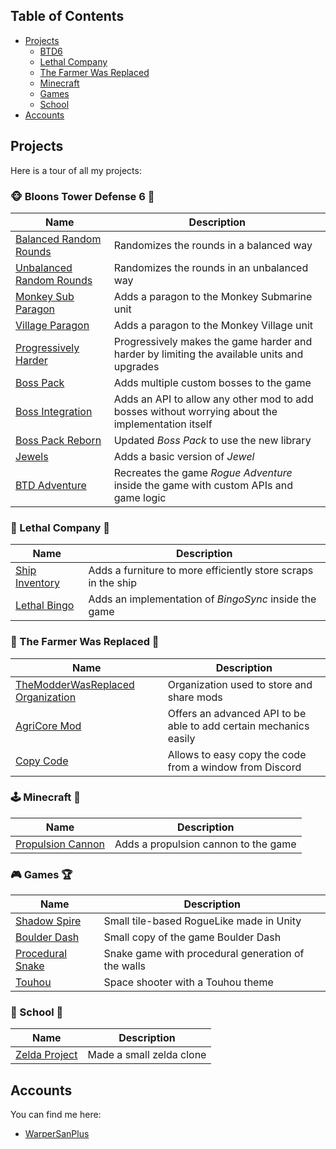 ## Table of Contents
- [Projects](#projects)
  - [BTD6](#monkey_face-bloons-tower-defense-6-balloon)
  - [Lethal Company](#ship-lethal-company-money_with_wings) 
  - [The Farmer Was Replaced](#herb-the-farmer-was-replaced-satellite)
  - [Minecraft](#joystick-minecraft-game_dice)
  - [Games](#video-game-games-trophy)
  - [School](#school-school-paperclip)
- [Accounts](#accounts)

## Projects
Here is a tour of all my projects:

### :monkey_face: Bloons Tower Defense 6 :balloon:

|Name|Description|
|----|-----------|
|[Balanced Random Rounds](https://github.com/WarperSan/BTD6-Mods/tree/master/Balanced%20Random%20Rounds)|Randomizes the rounds in a balanced way|
|[Unbalanced Random Rounds](https://github.com/WarperSan/BTD6-Mods/tree/master/Unbalanced%20Random%20Rounds)|Randomizes the rounds in an unbalanced way|
|[Monkey Sub Paragon](https://github.com/WarperSan/BTD6-Mods/tree/master/MonkeySub%20Paragon)|Adds a paragon to the Monkey Submarine unit|
|[Village Paragon](https://github.com/WarperSan/BTD6-Mods/tree/master/VillageParagon)|Adds a paragon to the Monkey Village unit|
|[Progressively Harder](https://github.com/WarperSan/Progressively-Harder)|Progressively makes the game harder and harder by limiting the available units and upgrades|
|[Boss Pack](https://github.com/WarperSan/BossPack)|Adds multiple custom bosses to the game|
|[Boss Integration](https://github.com/WarperSan/BossIntegration)|Adds an API to allow any other mod to add bosses without worrying about the implementation itself|
|[Boss Pack Reborn](https://github.com/WarperSan/BossPackReborn)|Updated *Boss Pack* to use the new library|
|[Jewels](https://github.com/WarperSan/Jewels-BTD6)|Adds a basic version of *Jewel*|
|[BTD Adventure](https://github.com/WarperSan/BTD-Adventure)|Recreates the game *Rogue Adventure* inside the game with custom APIs and game logic|

### :ship: Lethal Company :money_with_wings:

|Name|Description|
|----|-----------|
|[Ship Inventory](https://github.com/WarperSan/ShipInventory)|Adds a furniture to more efficiently store scraps in the ship|
|[Lethal Bingo](https://github.com/WarperSan/LethalBingo)|Adds an implementation of *BingoSync* inside the game|

### :herb: The Farmer Was Replaced :satellite:

|Name|Description|
|----|-----------|
|[TheModderWasReplaced Organization](https://github.com/TheModderWasReplaced)|Organization used to store and share mods|
|[AgriCore Mod](https://github.com/TheModderWasReplaced/AgriCore)|Offers an advanced API to be able to add certain mechanics easily|
|[Copy Code](https://github.com/TheModderWasReplaced/CopyCodePlugin-TFWR)|Allows to easy copy the code from a window from Discord|

### :joystick: Minecraft :game_die:

|Name|Description|
|----|-----------|
|[Propulsion Cannon](https://github.com/WarperSanPlus/warper-mod)|Adds a propulsion cannon to the game|

### :video_game: Games :trophy:

|Name|Description|
|----|-----------|
|[Shadow Spire](https://github.com/WarperSan/Shadow-Spire)|Small tile-based RogueLike made in Unity|
|[Boulder Dash](https://github.com/WarperSanPlus/Boulder-Dash)|Small copy of the game Boulder Dash|
|[Procedural Snake](https://github.com/WarperSanPlus/Snake-Procedural)|Snake game with procedural generation of the walls|
|[Touhou](https://github.com/WarperSanPlus/TP3-SpaceShooter)|Space shooter with a Touhou theme|

### :school: School :paperclip:
|Name|Description|
|----|-----------|
|[Zelda Project](https://github.com/WarperSanPlus/Zelda-Project)|Made a small zelda clone|

## Accounts
You can find me here:

- [WarperSanPlus](https://github.com/WarperSanPlus?tab=repositories)
